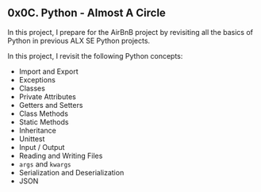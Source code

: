 ## 0x0C. Python - Almost A Circle

In this project, I prepare for the AirBnB project by revisiting all the basics of Python in previous ALX SE Python projects.

In this project, I revisit the following Python concepts:
- Import and Export
- Exceptions
- Classes
- Private Attributes
- Getters and Setters
- Class Methods
- Static Methods
- Inheritance
- Unittest
- Input / Output
- Reading and Writing Files
- `args` and `kwargs`
- Serialization and Deserialization
- JSON
